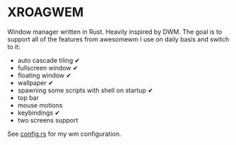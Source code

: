 # XROAGWEM
Window manager written in Rust. Heavily inspired by DWM. The goal is to support all of the features from awesomewm I use on daily basis and switch to it:
* auto cascade tiling ✔
* fullscreen window ✔
* floating window ✔
* wallpaper ✔
* spawning some scripts with shell on startup ✔
* top bar
* mouse motions
* keybindings ✔
* two screens support

See [config.rs](src/config.rs) for my wm configuration.
